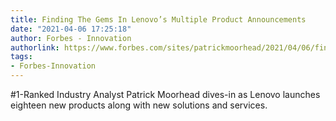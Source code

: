 ```yaml
---
title: Finding The Gems In Lenovo’s Multiple Product Announcements
date: "2021-04-06 17:25:18"
author: Forbes - Innovation
authorlink: https://www.forbes.com/sites/patrickmoorhead/2021/04/06/finding-the-gems-in-lenovos-multiple-product-announcements/
tags:
- Forbes-Innovation
---
```

#1-Ranked Industry Analyst Patrick Moorhead dives-in as Lenovo launches eighteen new products along with new solutions and services.